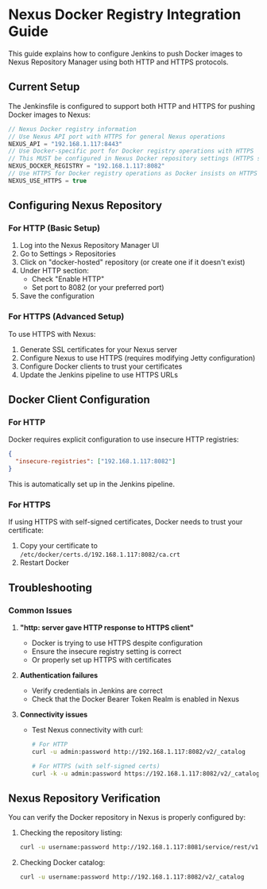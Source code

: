 # Nexus Docker Registry Integration Guide

This guide explains how to configure Jenkins to push Docker images to Nexus Repository Manager using both HTTP and HTTPS protocols.

## Current Setup

The Jenkinsfile is configured to support both HTTP and HTTPS for pushing Docker images to Nexus:

```groovy
// Nexus Docker registry information
// Use Nexus API port with HTTPS for general Nexus operations
NEXUS_API = "192.168.1.117:8443"
// Use Docker-specific port for Docker registry operations with HTTPS
// This MUST be configured in Nexus Docker repository settings (HTTPS section)
NEXUS_DOCKER_REGISTRY = "192.168.1.117:8082"
// Use HTTPS for Docker registry operations as Docker insists on HTTPS
NEXUS_USE_HTTPS = true
```

## Configuring Nexus Repository

### For HTTP (Basic Setup)

1. Log into the Nexus Repository Manager UI
2. Go to Settings > Repositories
3. Click on "docker-hosted" repository (or create one if it doesn't exist)
4. Under HTTP section:
   - Check "Enable HTTP"
   - Set port to 8082 (or your preferred port)
5. Save the configuration

### For HTTPS (Advanced Setup)

To use HTTPS with Nexus:

1. Generate SSL certificates for your Nexus server
2. Configure Nexus to use HTTPS (requires modifying Jetty configuration)
3. Configure Docker clients to trust your certificates
4. Update the Jenkins pipeline to use HTTPS URLs

## Docker Client Configuration

### For HTTP

Docker requires explicit configuration to use insecure HTTP registries:

```json
{
  "insecure-registries": ["192.168.1.117:8082"]
}
```

This is automatically set up in the Jenkins pipeline.

### For HTTPS

If using HTTPS with self-signed certificates, Docker needs to trust your certificate:

1. Copy your certificate to `/etc/docker/certs.d/192.168.1.117:8082/ca.crt`
2. Restart Docker

## Troubleshooting

### Common Issues

1. **"http: server gave HTTP response to HTTPS client"**
   - Docker is trying to use HTTPS despite configuration
   - Ensure the insecure registry setting is correct
   - Or properly set up HTTPS with certificates

2. **Authentication failures**
   - Verify credentials in Jenkins are correct
   - Check that the Docker Bearer Token Realm is enabled in Nexus

3. **Connectivity issues**
   - Test Nexus connectivity with curl:
     ```bash
     # For HTTP
     curl -u admin:password http://192.168.1.117:8082/v2/_catalog
     
     # For HTTPS (with self-signed certs)
     curl -k -u admin:password https://192.168.1.117:8082/v2/_catalog
     ```

## Nexus Repository Verification

You can verify the Docker repository in Nexus is properly configured by:

1. Checking the repository listing:
   ```bash
   curl -u username:password http://192.168.1.117:8081/service/rest/v1/repositories | grep docker-hosted
   ```

2. Checking Docker catalog:
   ```bash
   curl -u username:password http://192.168.1.117:8082/v2/_catalog
   ```
